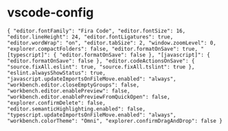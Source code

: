# vscode-config

`
{
	"editor.fontFamily": "Fira Code",
	"editor.fontSize": 16,
	"editor.lineHeight": 24,
	"editor.fontLigatures": true,
	"editor.wordWrap": "on",
	"editor.tabSize": 2,
	"window.zoomLevel": 0,
	"explorer.compactFolders": false,
	"editor.formatOnSave": true,
	"[typescript]": {
		"editor.formatOnSave": false
	},
	"[javascript]": {
		"editor.formatOnSave": false
	},
	"editor.codeActionsOnSave": {
		"source.fixAll.eslint": true,
		"source.fixAll.tslint": true
	},
	"eslint.alwaysShowStatus": true,
	"javascript.updateImportsOnFileMove.enabled": "always",
	"workbench.editor.closeEmptyGroups": false,
	"workbench.editor.enablePreview": false,
	"workbench.editor.enablePreviewFromQuickOpen": false,
	"explorer.confirmDelete": false,
	"editor.semanticHighlighting.enabled": false,
	"typescript.updateImportsOnFileMove.enabled": "always",
	"workbench.colorTheme": "Omni",
	"explorer.confirmDragAndDrop": false
}
`
